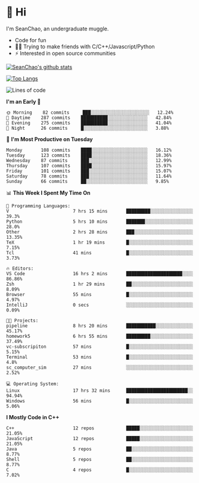 # 👋 Hi
I'm SeanChao, an undergraduate muggle.

- Code for fun
- 👨‍💻 Trying to make friends with C/C++/Javascript/Python
- ⚡ Interested in open source communities

[![SeanChao's github stats](https://i-github-readme-stats.vercel.app/api?username=seanchao&show_icons=true)](https://github.com/anuraghazra/github-readme-stats)

[![Top Langs](https://i-github-readme-stats.vercel.app/api/top-langs/?username=seanchao&layout=compact)](https://github.com/anuraghazra/github-readme-stats)

<!--START_SECTION:waka-->
![Lines of code](https://img.shields.io/badge/From%20Hello%20World%20I%27ve%20Written-1.6%20million%20lines%20of%20code-blue)

**I'm an Early 🐤** 

```text
🌞 Morning    82 commits     ███░░░░░░░░░░░░░░░░░░░░░░   12.24% 
🌆 Daytime    287 commits    ██████████░░░░░░░░░░░░░░░   42.84% 
🌃 Evening    275 commits    ██████████░░░░░░░░░░░░░░░   41.04% 
🌙 Night      26 commits     █░░░░░░░░░░░░░░░░░░░░░░░░   3.88%

```
📅 **I'm Most Productive on Tuesday** 

```text
Monday       108 commits    ████░░░░░░░░░░░░░░░░░░░░░   16.12% 
Tuesday      123 commits    ████░░░░░░░░░░░░░░░░░░░░░   18.36% 
Wednesday    87 commits     ███░░░░░░░░░░░░░░░░░░░░░░   12.99% 
Thursday     107 commits    ████░░░░░░░░░░░░░░░░░░░░░   15.97% 
Friday       101 commits    ███░░░░░░░░░░░░░░░░░░░░░░   15.07% 
Saturday     78 commits     ███░░░░░░░░░░░░░░░░░░░░░░   11.64% 
Sunday       66 commits     ██░░░░░░░░░░░░░░░░░░░░░░░   9.85%

```


📊 **This Week I Spent My Time On** 

```text
💬 Programming Languages: 
V                        7 hrs 15 mins       █████████░░░░░░░░░░░░░░░░   39.3% 
Python                   5 hrs 10 mins       ███████░░░░░░░░░░░░░░░░░░   28.0% 
Other                    2 hrs 28 mins       ███░░░░░░░░░░░░░░░░░░░░░░   13.35% 
TeX                      1 hr 19 mins        █░░░░░░░░░░░░░░░░░░░░░░░░   7.15% 
Tcl                      41 mins             █░░░░░░░░░░░░░░░░░░░░░░░░   3.73%

🔥 Editors: 
VS Code                  16 hrs 2 mins       █████████████████████░░░░   86.86% 
Zsh                      1 hr 29 mins        ██░░░░░░░░░░░░░░░░░░░░░░░   8.09% 
Browser                  55 mins             █░░░░░░░░░░░░░░░░░░░░░░░░   4.97% 
IntelliJ                 0 secs              ░░░░░░░░░░░░░░░░░░░░░░░░░   0.09%

🐱‍💻 Projects: 
pipeline                 8 hrs 20 mins       ███████████░░░░░░░░░░░░░░   45.17% 
homework5                6 hrs 55 mins       █████████░░░░░░░░░░░░░░░░   37.49% 
vc-subscripiton          57 mins             █░░░░░░░░░░░░░░░░░░░░░░░░   5.15% 
Terminal                 53 mins             █░░░░░░░░░░░░░░░░░░░░░░░░   4.8% 
sc_computer_sim          27 mins             ░░░░░░░░░░░░░░░░░░░░░░░░░   2.52%

💻 Operating System: 
Linux                    17 hrs 32 mins      ███████████████████████░░   94.94% 
Windows                  56 mins             █░░░░░░░░░░░░░░░░░░░░░░░░   5.06%

```

**I Mostly Code in C++** 

```text
C++                      12 repos            █████░░░░░░░░░░░░░░░░░░░░   21.05% 
JavaScript               12 repos            █████░░░░░░░░░░░░░░░░░░░░   21.05% 
Java                     5 repos             ██░░░░░░░░░░░░░░░░░░░░░░░   8.77% 
Shell                    5 repos             ██░░░░░░░░░░░░░░░░░░░░░░░   8.77% 
C                        4 repos             █░░░░░░░░░░░░░░░░░░░░░░░░   7.02%

```



<!--END_SECTION:waka-->
